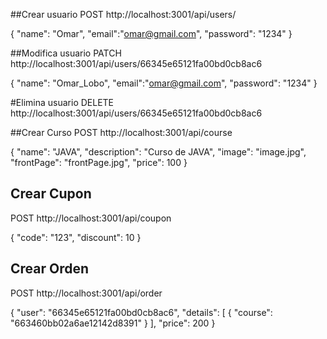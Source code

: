 ##Crear usuario
POST http://localhost:3001/api/users/

{
    "name": "Omar",
    "email":"omar@gmail.com",
    "password": "1234"
}

##Modifica usuario
PATCH http://localhost:3001/api/users/66345e65121fa00bd0cb8ac6

{
    "name": "Omar_Lobo",
    "email":"omar@gmail.com",
    "password": "1234"
}

#Elimina usuario
DELETE http://localhost:3001/api/users/66345e65121fa00bd0cb8ac6



##Crear Curso
POST http://localhost:3001/api/course

{
    "name": "JAVA",
    "description": "Curso de JAVA",
    "image": "image.jpg",
    "frontPage": "frontPage.jpg",
    "price": 100
}

## Crear Cupon
POST http://localhost:3001/api/coupon

{
    "code": "123",
     "discount": 10
}

## Crear Orden
POST http://localhost:3001/api/order

{
    "user": "66345e65121fa00bd0cb8ac6",
    "details": [
        {
            "course": "663460bb02a6ae12142d8391"
        }
            ],
    "price": 200
}